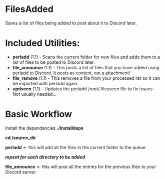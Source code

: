 # FilesAdded
Saves a list of files being added to post about it to Discord later.

Included Utilities:
==
- **perladd** (1.1) - Scans the current folder for new files and adds them to a list of files to be posted to Discord later.
- **file_announce** (1.1) - This posts a list of files that you have added using perladd to Discord. It posts as content, not a attachment!
- **file_remove** (1.1) - This removes a file from your processed list so it can be imported with perladd again.
- **updseen** (1.1) - Updates the perladd /root/.filesseen file to fix issues - Not usually needed...

Basic Workflow
==
Install the dependancies
**./installdeps**

**cd /source_dir**

**perladd**    <- this will add all the files in the current folder to the queue

**_repeat for each directory to be added_**

**file_announce**   <- this will post all the entries for the previous files to your Discord server.

